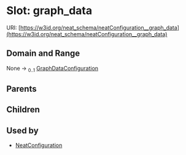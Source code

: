 
# Slot: graph_data




URI: [https://w3id.org/neat_schema/neatConfiguration__graph_data](https://w3id.org/neat_schema/neatConfiguration__graph_data)


## Domain and Range

None &#8594;  <sub>0..1</sub> [GraphDataConfiguration](GraphDataConfiguration.md)

## Parents


## Children


## Used by

 * [NeatConfiguration](NeatConfiguration.md)
